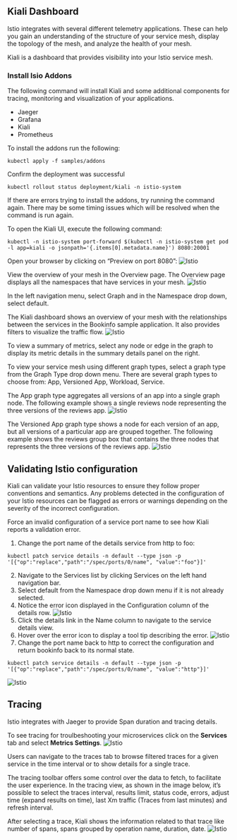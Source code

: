 ## Kiali Dashboard
Istio integrates with several different telemetry applications. These can help you gain an understanding of the structure of your service mesh, display the topology of the mesh, and analyze the health of your mesh.

Kiali is a dashboard that provides visibility into your Istio service mesh. 

### Install Isio Addons 
The following command will install Kiali and some additional components for tracing, monitoring and visualization of your applications. 
* Jaeger
* Grafana
* Kiali
* Prometheus

To install the addons run the following: 
```
kubectl apply -f samples/addons
```

Confirm the deployment was successful
```
kubectl rollout status deployment/kiali -n istio-system
```


If there are errors trying to install the addons, try running the command again. There may be some timing issues which will be resolved when the command is run again. 

To open the Kiali UI, execute the following command:   
```
kubectl -n istio-system port-forward $(kubectl -n istio-system get pod -l app=kiali -o jsonpath='{.items[0].metadata.name}') 8080:20001
```

Open your browser by clicking on “Preview on port 8080”:
![Istio](../07-istio1/media/preview.png)

View the overview of your mesh in the Overview page. The Overview page displays all the namespaces that have services in your mesh.
![Istio](../07-istio1/media/kiali-overview-new.png)

In the left navigation menu, select Graph and in the Namespace drop down, select default.

The Kiali dashboard shows an overview of your mesh with the relationships between the services in the Bookinfo sample application. It also provides filters to visualize the traffic flow.
![Istio](../07-istio1/media/kiali-example2.png)


To view a summary of metrics, select any node or edge in the graph to display its metric details in the summary details panel on the right.

To view your service mesh using different graph types, select a graph type from the Graph Type drop down menu. There are several graph types to choose from: App, Versioned App, Workload, Service.

The App graph type aggregates all versions of an app into a single graph node. The following example shows a single reviews node representing the three versions of the reviews app.
![Istio](../07-istio1/media/kiali-app.png)

The Versioned App graph type shows a node for each version of an app, but all versions of a particular app are grouped together. The following example shows the reviews group box that contains the three nodes that represents the three versions of the reviews app.
![Istio](../07-istio1/media/kiali-versionedapp-new.png)

## Validating Istio configuration 
Kiali can validate your Istio resources to ensure they follow proper conventions and semantics. Any problems detected in the configuration of your Istio resources can be flagged as errors or warnings depending on the severity of the incorrect configuration.

Force an invalid configuration of a service port name to see how Kiali reports a validation error.

1. Change the port name of the details service from http to foo:
```
kubectl patch service details -n default --type json -p '[{"op":"replace","path":"/spec/ports/0/name", "value":"foo"}]'
```
2. Navigate to the Services list by clicking Services on the left hand navigation bar.
3. Select default from the Namespace drop down menu if it is not already selected.
4. Notice the error icon displayed in the Configuration column of the details row.
![Istio](../07-istio1/media/kiali-validate1-list.png)
5. Click the details link in the Name column to navigate to the service details view.
6. Hover over the error icon to display a tool tip describing the error.
![Istio](../07-istio1/media/kiali-validate2-errormsg.png)
7. Change the port name back to http to correct the configuration and return bookinfo back to its normal state.
```
kubectl patch service details -n default --type json -p '[{"op":"replace","path":"/spec/ports/0/name", "value":"http"}]'
```
![Istio](../07-istio1/media/kiali-validate3-ok.png)

## Tracing
Istio integrates with Jaeger to provide Span duration and tracing details. 

To see tracing for troulbeshooting your microservices click on the **Services** tab and select **Metrics Settings**.
![Istio](../07-istio1/media/traces-metrics-thumb-v1.22.0.png)

Users can navigate to the traces tab to browse filtered traces for a given service in the time interval or to show details for a single trace.

The tracing toolbar offers some control over the data to fetch, to facilitate the user experience. In the tracing view, as shown in the image below, it’s possible to select the traces interval, results limit, status code, errors, adjust time (expand results on time), last Xm traffic (Traces from last minutes) and refresh interval.

After selecting a trace, Kiali shows the information related to that trace like number of spans, spans grouped by operation name, duration, date.
![Istio](../07-istio1/media/traces-view-thumb-v1.22.0.png)


